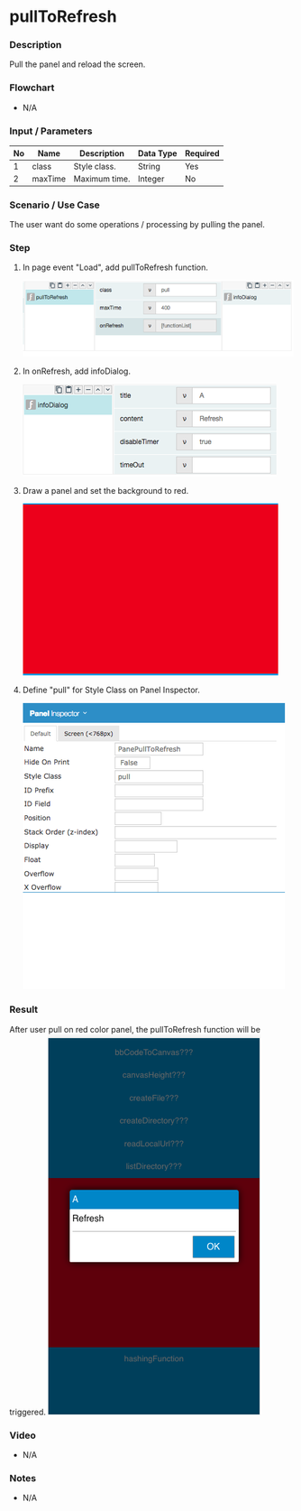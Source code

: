 #  pullToRefresh

### Description

Pull the panel and reload the screen.

### Flowchart

- N/A

### Input / Parameters

| No | Name | Description | Data Type | Required | 
| ------ | ------ | ------ |------ | ------ | 
| 1 | class | Style class. | String | Yes | 
| 2 | maxTime | Maximum time. | Integer | No | 


### Scenario / Use Case

The user want do some operations / processing by pulling the panel.

### Step

1.  In page event "Load",  add pullToRefresh function.

    ![](pullToRefresh1.png?raw=true)

2.  In onRefresh, add infoDialog.

    ![](pullToRefresh2.png?raw=true)

3.  Draw a panel and set the background to red.

    ![](pullToRefresh3.png?raw=true) 

4.  Define "pull" for Style Class on Panel Inspector.

    ![](pullToRefresh4.png?raw=true)
    
### Result

After user pull on red color panel, the pullToRefresh function will be triggered.
![](pullToRefresh5.png?raw=true)

### Video

- N/A

### Notes

- N/A